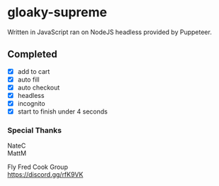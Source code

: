 # gloaky-supreme
Written in JavaScript ran on NodeJS headless provided by Puppeteer.

## Completed
- [x] add to cart
- [x] auto fill
- [x] auto checkout
- [x] headless
- [x] incognito
- [x] start to finish under 4 seconds

### Special Thanks
NateC  
MattM  

Fly Fred Cook Group  
https://discord.gg/rfK9VK
